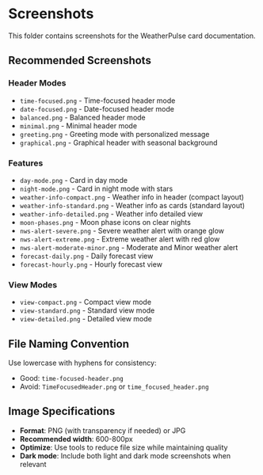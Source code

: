 # Screenshots

This folder contains screenshots for the WeatherPulse card documentation.

## Recommended Screenshots

### Header Modes
- `time-focused.png` - Time-focused header mode
- `date-focused.png` - Date-focused header mode
- `balanced.png` - Balanced header mode
- `minimal.png` - Minimal header mode
- `greeting.png` - Greeting mode with personalized message
- `graphical.png` - Graphical header with seasonal background

### Features
- `day-mode.png` - Card in day mode
- `night-mode.png` - Card in night mode with stars
- `weather-info-compact.png` - Weather info in header (compact layout)
- `weather-info-standard.png` - Weather info as cards (standard layout)
- `weather-info-detailed.png` - Weather info detailed view
- `moon-phases.png` - Moon phase icons on clear nights
- `nws-alert-severe.png` - Severe weather alert with orange glow
- `nws-alert-extreme.png` - Extreme weather alert with red glow
- `nws-alert-moderate-minor.png` - Moderate and Minor weather alert
- `forecast-daily.png` - Daily forecast view
- `forecast-hourly.png` - Hourly forecast view

### View Modes
- `view-compact.png` - Compact view mode
- `view-standard.png` - Standard view mode
- `view-detailed.png` - Detailed view mode

## File Naming Convention

Use lowercase with hyphens for consistency:
- Good: `time-focused-header.png`
- Avoid: `TimeFocusedHeader.png` or `time_focused_header.png`

## Image Specifications

- **Format**: PNG (with transparency if needed) or JPG
- **Recommended width**: 600-800px
- **Optimize**: Use tools to reduce file size while maintaining quality
- **Dark mode**: Include both light and dark mode screenshots when relevant
